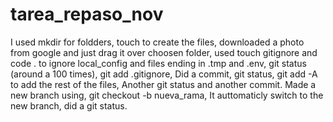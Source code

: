 # tarea_repaso_nov
I used mkdir for foldders,
touch to create the files,
downloaded a photo from google and just drag it over choosen folder,
used touch gitignore and code . to ignore local_config and files ending in .tmp and .env,
git status (around a 100 times),
git add .gitignore,
Did a commit,
git status,
git add -A to add the rest of the files,
Another git status and another commit.
Made a new branch using,
git checkout -b nueva_rama,
It auttomaticly switch to the new branch,
did a git status.
